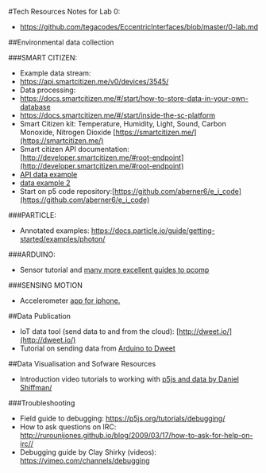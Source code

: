 #Tech Resources
Notes for Lab 0:
* https://github.com/tegacodes/EccentricInterfaces/blob/master/0-lab.md

##Environmental data collection

###SMART CITIZEN:
* Example data stream:
* https://api.smartcitizen.me/v0/devices/3545/
* Data processing:
* https://docs.smartcitizen.me/#/start/how-to-store-data-in-your-own-database
* https://docs.smartcitizen.me/#/start/inside-the-sc-platform
* Smart Citizen kit: Temperature, Humidity, Light, Sound, Carbon Monoxide, Nitrogen Dioxide [https://smartcitizen.me/](https://smartcitizen.me/)
* Smart citizen API documentation: [http://developer.smartcitizen.me/#root-endpoint](http://developer.smartcitizen.me/#root-endpoint)
* [API data example](https://api.smartcitizen.me/v0/devices/3545/readings?sensor_id=7&rollup=1m&from=2016-07-17&to=2016-07-20)
* [data example 2](https://api.smartcitizen.me/v0/devices/3545/readings?sensor_id=15&rollup=4h&function=max&from=2016-07-17&to=2016-07-20)
* Start on p5 code repository:[https://github.com/aberner6/e_i_code](https://github.com/aberner6/e_i_code)

###PARTICLE:
* Annotated examples: https://docs.particle.io/guide/getting-started/examples/photon/

###ARDUINO:
* Sensor tutorial and [many more excellent guides to pcomp](https://itp.nyu.edu/physcomp/lessons/sensors-the-basics/)

###SENSING MOTION
* Accelerometer [app for iphone.](http://www.bitshapesoftware.com/instruments/gyrosc/)
 
##Data Publication
* IoT data tool (send data to and from the cloud): [http://dweet.io/](http://dweet.io/)
* Tutorial on sending data from [Arduino to Dweet](https://www.openhomeautomation.net/internet-of-things-dashboard/)

##Data Visualisation and Sofware Resources
* Introduction video tutorials to working with [p5js and data by Daniel Shiffman/](https://www.youtube.com/playlist?list=PLRqwX-V7Uu6a-SQiI4RtIwuOrLJGnel0r)

###Troubleshooting
* Field guide to debugging: https://p5js.org/tutorials/debugging/
* How to ask questions on IRC: http://rurounijones.github.io/blog/2009/03/17/how-to-ask-for-help-on-irc//
* Debugging guide by Clay Shirky (videos): https://vimeo.com/channels/debugging

